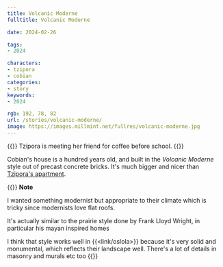 ```yaml
---
title: Volcanic Moderne
fulltitle: Volcanic Moderne

date: 2024-02-26

tags:
- 2024

characters:
- tzipora
- cobian
categories:
- story
keywords:
- 2024

rgb: 192, 78, 82
url: /stories/volcanic-moderne/
image: https://images.millmint.net/fullres/volcanic-moderne.jpg
---
```

{{<note caption>}}
Tzipora is meeting her friend for coffee before school.
{{</note>}}

Cobian's house is a hundred years old, and built in the *Volcanic Moderne* style out of precast concrete bricks. It's much bigger and nicer than [Tzipora's apartment](/stories/apartment-diagram/).

{{<note>}}
**Note**

I wanted something modernist but appropriate to their climate which is tricky since modernists love flat roofs.

It's actually similar to the prairie style done by Frank Lloyd Wright, in particular his mayan inspired homes

I think that style works well in {{<link/oslola>}} because it's very solid and monumental, which reflects their landscape well. There's a lot of details in masonry and murals etc too
{{</note>}}
